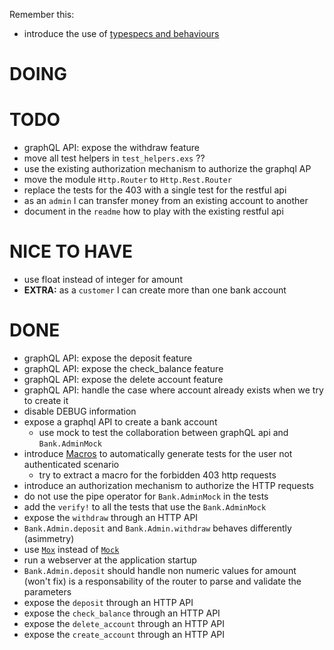 Remember this:

* introduce the use of [typespecs and behaviours](https://elixir-lang.org/getting-started/typespecs-and-behaviours.html)

# DOING


# TODO

* graphQL API: expose the withdraw feature
* move all test helpers in `test_helpers.exs` ??
* use the existing authorization mechanism to authorize the graphql AP
* move the module `Http.Router` to `Http.Rest.Router`
* replace the tests for the 403 with a single test for the restful api
* as an `admin` I can transfer money from an existing account to another
* document in the `readme` how to play with the existing restful api

# NICE TO HAVE

* use float instead of integer for amount
* **EXTRA:** as a `customer` I can create more than one bank account

# DONE

* graphQL API: expose the deposit feature
* graphQL API: expose the check_balance feature
* graphQL API: expose the delete account feature
* graphQL API: handle the case where account already exists when we try to create it
* disable DEBUG information
* expose a graphql API to create a bank account
  * use mock to test the collaboration between graphQL api and `Bank.AdminMock`
* introduce [Macros](http://hugoribeira.com/DRYing-Elixir-Tests-With-Macros/) to automatically generate tests for the user not authenticated scenario
  * try to extract a macro for the forbidden 403 http requests
* introduce an authorization mechanism to authorize the HTTP requests
* do not use the pipe operator for `Bank.AdminMock` in the tests
* add the `verify!` to all the tests that use the `Bank.AdminMock`
* expose the `withdraw` through an HTTP API
* `Bank.Admin.deposit` and `Bank.Admin.withdraw` behaves differently (asimmetry)
* use [`Mox`](https://hexdocs.pm/mox/Mox.html) instead of [`Mock`](https://github.com/jjh42/mock)
* run a webserver at the application startup
* `Bank.Admin.deposit` should handle non numeric values for amount (won't fix)
   is a responsability of the router to parse and validate the parameters
* expose the `deposit` through an HTTP API
* expose the `check_balance` through an HTTP API
* expose the `delete_account` through an HTTP API
* expose the `create_account` through an HTTP API
